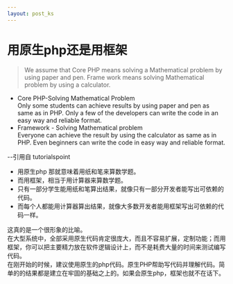 ```yaml
---
layout: post_ks
---
```


# 用原生php还是用框架

>We assume that Core PHP means solving a Mathematical problem by using paper and pen. Frame work means solving Mathematical problem by using a calculator.  
- Core PHP-Solving Mathematical Problem  
Only some students can achieve results by using paper and pen as same as in PHP. Only a few of the developers can write the code in an easy way and reliable format.  
- Framework - Solving Mathematical problem  
Everyone can achieve the result by using the calculator as same as in PHP. Even beginners can write the code in easy way and reliable format.

--引用自 tutorialspoint

- 用原生php 那就意味着用纸和笔来算数学题。
- 而用框架，相当于用计算器来算数学题。
- 只有一部分学生能用纸和笔算出结果，就像只有一部分开发者能写出可依赖的代码。
- 而每个人都能用计算器算出结果，就像大多数开发者能用框架写出可依赖的代码一样。

这真的是一个很形象的比喻。  
在大型系统中，全部采用原生代码肯定很庞大，而且不容易扩展，定制功能；而用框架，你可以把主要精力放在软件逻辑设计上，而不是耗费大量的时间来测试编写代码。   
在刚开始的时候，建议使用原生的php代码。原生PHP帮助写代码并理解代码。简单的的结果都是建立在牢固的基础之上的。如果会原生php，框架也就不在话下。  
